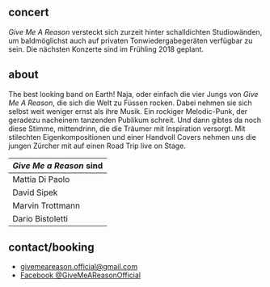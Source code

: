 ## concert

_Give Me A Reason_ versteckt sich zurzeit hinter schalldichten Studiowänden, um
baldmöglichst auch auf privaten Tonwiedergabegeräten verfügbar zu sein. Die
nächsten Konzerte sind im Frühling 2018 geplant.

## about

The best looking band on Earth! Naja, oder einfach die vier Jungs von _Give Me A
Reason_, die sich die Welt zu Füssen rocken. Dabei nehmen sie sich selbst weit
weniger ernst als ihre Musik. Ein rockiger Melodic-Punk, der geradezu nacheinem
tanzenden Publikum schreit. Und dann gibtes da noch diese Stimme, mittendrinn,
die die Träumer mit Inspiration versorgt. Mit stilechten Eigenkompositionen und
einer Handvoll Covers nehmen uns die jungen Zürcher mit auf einen Road Trip live
on Stage.

| _Give Me a Reason_ sind |
| ----------------------- |
| Mattia Di Paolo         | Vocals/Gitarre |
| David Sipek             | Gitarre |
| Marvin Trottmann        | Bass |
| Dario Bistoletti        | Drums |

## contact/booking

* [givemeareason.official@gmail.com](mailto:givemeareason.official@gmail.com)
* [Facebook @GiveMeAReasonOfficial](www.facebook.com/GiveMeAReasonOfficial)
